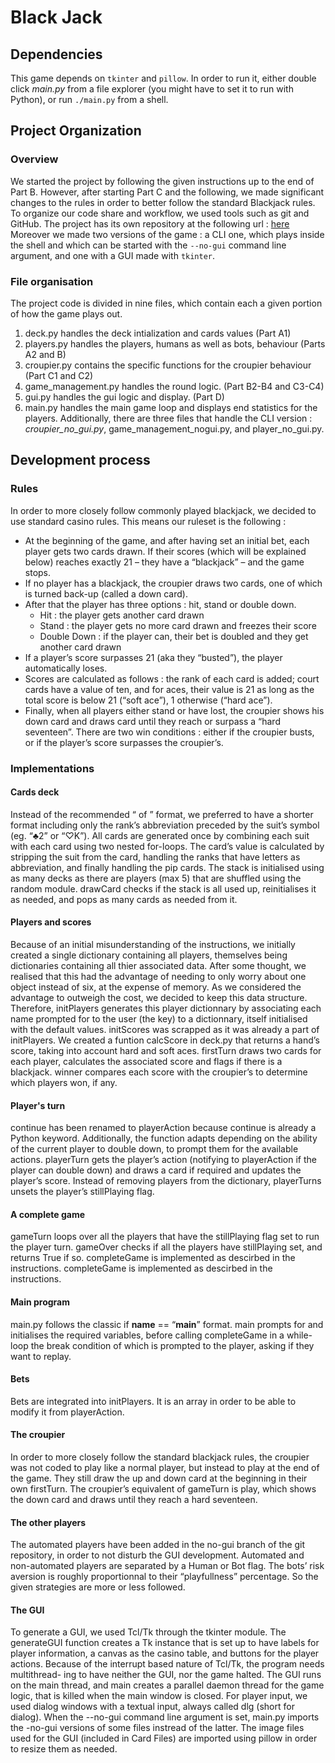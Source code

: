 # Black Jack

## Dependencies
This game depends on `tkinter` and `pillow`. In order to run it, either double click _main.py_ from a file explorer (you might have to set it to run with Python), or run `./main.py` from a shell.

## Project Organization
### Overview
We started the project by following the given instructions up to the end of Part B. However, after starting Part C and the following, we made significant changes to the rules in order to better follow the standard Blackjack rules. To organize our code share and workflow, we used tools such as git and GitHub. The project has its own repository at the following url : [here](https://github.com/TheyCallMeHacked/BlackJack-INF131)
Moreover we made two versions of the game : a CLI one, which plays inside the shell and which can be started with the `--no-gui` command line argument, and one with a GUI made with `tkinter`.

### File organisation
The project code is divided in nine files, which contain each a given portion of how the game plays out.
1. deck.py handles the deck intialization and cards values (Part A1)
2. players.py handles the players, humans as well as bots, behaviour (Parts A2 and B)
3. croupier.py contains the specific functions for the croupier behaviour (Part C1 and C2)
4. game_management.py handles the round logic. (Part B2-B4 and C3-C4)
5. gui.py handles the gui logic and display. (Part D)
6. main.py handles the main game loop and displays end statistics for the players.
Additionally, there are three files that handle the CLI version : _croupier_no_gui.py_, game_management_nogui.py, and player_no_gui.py.

## Development process
### Rules

In order to more closely follow commonly played blackjack, we decided to use
standard casino rules. This means our ruleset is the following :
* At the beginning of the game, and after having set an initial bet, each player
gets two cards drawn. If their scores (which will be explained below) reaches
exactly 21 – they have a “blackjack” – and the game stops.
* If no player has a blackjack, the croupier draws two cards, one of which is
turned back-up (called a down card).
* After that the player has three options : hit, stand or double down.
  - Hit : the player gets another card drawn
  - Stand : the player gets no more card drawn and freezes their score
  - Double Down : if the player can, their bet is doubled and they get another
card drawn
* If a player’s score surpasses 21 (aka they “busted”), the player automatically
loses.
* Scores are calculated as follows : the rank of each card is added; court cards
have a value of ten, and for aces, their value is 21 as long as the total score is
below 21 (“soft ace”), 1 otherwise (“hard ace”).
* Finally, when all players either stand or have lost, the croupier shows his down
card and draws card until they reach or surpass a “hard seventeen”.
There are two win conditions : either if the croupier busts, or if the player’s
score surpasses the croupier’s.

### Implementations
#### Cards deck

  Instead of the recommended “<rank> of <suit>” format, we preferred to have a
shorter format including only the rank’s abbreviation preceded by the suit’s symbol
(eg. “♣2” or “♡K”). All cards are generated once by combining each suit with each
card using two nested for-loops.
  The card’s value is calculated by stripping the suit from the card, handling the
ranks that have letters as abbreviation, and finally handling the pip cards.
  The stack is initialised using as many decks as there are players (max 5) that are
shuffled using the random module.
  drawCard checks if the stack is all used up, reinitialises it as needed, and pops as
many cards as needed from it.
  
  
 #### Players and scores
  
  Because of an initial misunderstanding of the instructions, we initially created a
single dictionary containing all players, themselves being dictionaries containing all
thier associated data. After some thought, we realised that this had the advantage
of needing to only worry about one object instead of six, at the expense of memory.
  As we considered the advantage to outweigh the cost, we decided to keep this data
structure.
  Therefore, initPlayers generates this player dictionnary by associating each
name prompted for to the user (the key) to a dictionnary, itself initialised with the
default values.
initScores was scrapped as it was already a part of initPlayers.
  We created a funtion calcScore in deck.py that returns a hand’s score, taking
into account hard and soft aces.
  firstTurn draws two cards for each player, calculates the associated score and
flags if there is a blackjack.
  winner compares each score with the croupier’s to determine which players won,
if any.
  
#### Player's turn
  
  continue has been renamed to playerAction because continue is already a
Python keyword. Additionally, the function adapts depending on the ability of
the current player to double down, to prompt them for the available actions.
  playerTurn gets the player’s action (notifying to playerAction if the player
can double down) and draws a card if required and updates the player’s score.
Instead of removing players from the dictionary, playerTurns unsets the player’s
stillPlaying flag.
  
#### A complete game
  
  gameTurn loops over all the players that have the stillPlaying flag set to run
the player turn.
  gameOver checks if all the players have stillPlaying set, and returns True if so.
completeGame is implemented as descirbed in the instructions.
  completeGame is implemented as descirbed in the instructions.
  
#### Main program
  
  main.py follows the classic if __name__ == “__main__” format.
  main prompts for and initialises the required variables, before calling completeGame
in a while-loop the break condition of which is prompted to the player, asking if they
want to replay.
  
#### Bets
  
  Bets are integrated into initPlayers. It is an array in order to be able to modify
it from playerAction.
  
#### The croupier
  
  In order to more closely follow the standard blackjack rules, the croupier was not
coded to play like a normal player, but instead to play at the end of the game.
  They still draw the up and down card at the beginning in their own firstTurn.
  The croupier’s equivalent of gameTurn is play, which shows the down card and
draws until they reach a hard seventeen.
  
#### The other players
  
  The automated players have been added in the no-gui branch of the git repository, in
order to not disturb the GUI development.
  Automated and non-automated players are separated by a Human or Bot flag.
  The bots’ risk aversion is roughly proportionnal to their “playfullness” percentage.
  So the given strategies are more or less followed.
  
  #### The GUI
  
  To generate a GUI, we used Tcl/Tk through the tkinter module. The generateGUI
function creates a Tk instance that is set up to have labels for player information,
a canvas as the casino table, and buttons for the player actions.
  Because of the interrupt based nature of Tcl/Tk, the program needs multithread-
ing to have neither the GUI, nor the game halted. The GUI runs on the main thread,
and main creates a parallel daemon thread for the game logic, that is killed when
the main window is closed.
  For player input, we used dialog windows with a textual input, always called dlg
(short for dialog).
  When the --no-gui command line argument is set, main.py imports the -no-gui
versions of some files instread of the latter.
  The image files used for the GUI (included in Card Files) are imported using
pillow in order to resize them as needed.
